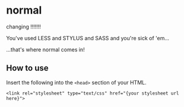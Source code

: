 normal
======


changing !!!!!!! 


You've used LESS and STYLUS and SASS and you're sick of 'em...

...that's where normal comes in!

How to use
----------

Insert the following into the `<head>` section of your HTML.

    <link rel="stylesheet" type="text/css" href="{your stylesheet url here}">
